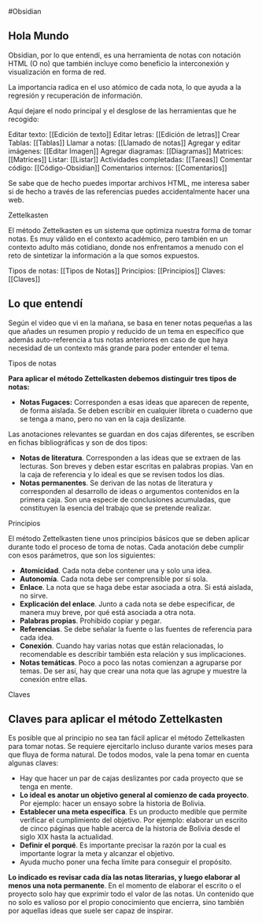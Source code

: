 #Obsidian
<h2>Hola Mundo</h2>
Obsidian, por lo que entendí, es una herramienta de notas con notación HTML (O no) que también incluye como beneficio la interconexión y visualización en forma de red.

La importancia radica en el uso atómico de cada nota, lo que ayuda a la regresión y recuperación de información.

Aquí dejare el nodo principal y el desglose de las herramientas que he recogido:

Editar texto: [[Edición de texto]]
Editar letras:  [[Edición de letras]]
Crear Tablas: [[Tablas]]
Llamar a notas: [[Llamado de notas]]
Agregar y editar imágenes:  [[Editar Imagen]]
Agregar diagramas: [[Diagramas]]
Matrices: [[Matrices]]
Listar: [[Listar]]
Actividades completadas: [[Tareas]]
Comentar código: [[Código-Obsidian]]
Comentarios internos: [[Comentarios]]



Se sabe que de hecho puedes importar archivos HTML, me interesa saber si de hecho a través de las referencias puedes accidentalmente hacer una web.


Zettelkasten

El método Zettelkasten es un sistema que optimiza nuestra forma de tomar notas. Es muy válido en el contexto académico, pero también en un contexto adulto más cotidiano, donde nos enfrentamos a menudo con el reto de sintetizar la información a la que somos expuestos.

Tipos de notas: [[Tipos de Notas]]
Principios: [[Principios]]
Claves: [[Claves]]

## Lo que entendí

Según el video que vi en la mañana, se basa en tener notas pequeñas a las que añades un resumen propio y reducido de un tema en específico que además auto-referencia a tus notas anteriores en caso de que haya necesidad de un contexto más grande para poder entender el tema.

Tipos de notas

**Para aplicar el método Zettelkasten debemos distinguir tres tipos de notas:**

- **Notas Fugaces:** Corresponden a esas ideas que aparecen de repente, de forma aislada. Se deben escribir en cualquier libreta o cuaderno que se tenga a mano, pero no van en la caja deslizante.

Las anotaciones relevantes se guardan en dos cajas diferentes, se escriben en fichas bibliográficas y son de dos tipos:

- **Notas de literatura**. Corresponden a las ideas que se extraen de las lecturas. Son breves y deben estar escritas en palabras propias. Van en la caja de referencia y lo ideal es que se revisen todos los días.
- **Notas permanentes**. Se derivan de las notas de literatura y corresponden al desarrollo de ideas o argumentos contenidos en la primera caja. Son una especie de conclusiones acumuladas, que constituyen la esencia del trabajo que se pretende realizar.

Principios

El método Zettelkasten tiene unos principios básicos que se deben aplicar durante todo el proceso de toma de notas. Cada anotación debe cumplir con esos parámetros, que son los siguientes:

- **Atomicidad**. Cada nota debe contener una y solo una idea.
- **Autonomía**. Cada nota debe ser comprensible por sí sola.
- **Enlace**. La nota que se haga debe estar asociada a otra. Si está aislada, no sirve.
- **Explicación del enlace**. Junto a cada nota se debe especificar, de manera muy breve, por qué está asociada a otra nota.
- **Palabras propias**. Prohibido copiar y pegar.
- **Referencias**. Se debe señalar la fuente o las fuentes de referencia para cada idea.
- **Conexión**. Cuando hay varias notas que están relacionadas, lo recomendable es describir también esta relación y sus implicaciones.
- **Notas temáticas**. Poco a poco las notas comienzan a agruparse por temas. De ser así, hay que crear una nota que las agrupe y muestre la conexión entre ellas.


Claves

## Claves para aplicar el método Zettelkasten

Es posible que al principio no sea tan fácil aplicar el método Zettelkasten para tomar notas. Se requiere ejercitarlo incluso durante varios meses para que fluya de forma natural. De todos modos, vale la pena tomar en cuenta algunas claves:

- Hay que hacer un par de cajas deslizantes por cada proyecto que se tenga en mente.
- **Lo ideal es anotar un objetivo general al comienzo de cada proyecto**. Por ejemplo: hacer un ensayo sobre la historia de Bolivia.
- **Establecer una meta específica**. Es un producto medible que permite verificar el cumplimiento del objetivo. Por ejemplo: elaborar un escrito de cinco páginas que hable acerca de la historia de Bolivia desde el siglo XIX hasta la actualidad.
- **Definir el porqué**. Es importante precisar la razón por la cual es importante lograr la meta y alcanzar el objetivo.
- Ayuda mucho poner una fecha límite para conseguir el propósito.

**Lo indicado es revisar cada día las notas literarias, y luego elaborar al menos una nota permanente**. En el momento de elaborar el escrito o el proyecto solo hay que exprimir todo el valor de las notas. Un contenido que no solo es valioso por el propio conocimiento que encierra, sino también por aquellas ideas que suele ser capaz de inspirar.


